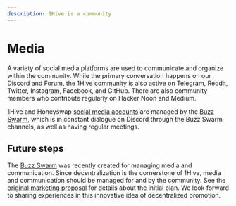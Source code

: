 ```yaml
---
description: 1Hive is a community
---
```


# Media

A variety of social media platforms are used to communicate and organize within the community. While the primary conversation happens on our Discord and Forum, the 1Hive community is also active on Telegram, Reddit, Twitter, Instagram, Facebook, and GitHub. There are also community members who contribute regularly on Hacker Noon and Medium.

1Hive and Honeyswap [social media accounts](social-accounts.md) are managed by the [Buzz Swarm](../swarms/buzz.md), which is in constant dialogue on Discord through the Buzz Swarm channels, as well as having regular meetings. 

## Future steps

The [Buzz Swarm](../swarms/buzz.md) was recently created for managing media and communication. Since decentralization is the cornerstone of 1Hive, media and communication should be managed for and by the community. See the [original marketing proposal](https://drive.google.com/file/d/1giD4QcVfHNUaAwcXWqEdV4jI2CUSQH24/view) for details about the initial plan. We look forward to sharing experiences in this innovative idea of decentralized promotion.

